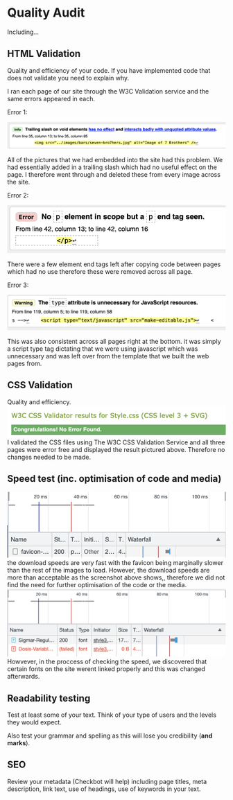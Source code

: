 # Quality Audit

Including...

## HTML Validation

Quality and efficiency of your code. If you have implemented code that does not validate you need to explain why.

I ran each page of our site through the W3C Validation service and the same errors appeared in each.

Error 1:

<img src="sp6-media/image-1.png" alt="Image of error 1">

All of the pictures that we had embedded into the site had this problem. We had essentially added in a trailing slash which had no useful effect on the page. I therefore went through and deleted these from every image across the site. 

Error 2:

<img src="sp6-media/image-2.png" alt="Image of error 2">

There were a few element end tags left after copying code between pages which had no use therefore these were removed across all page.

Error 3:

<img src="sp6-media/image-3.png" alt="Image of error 3">

This was also consistent across all pages right at the bottom. it was simply a script type tag dictating that we were using javascript which was unnecessary and was left over from the template that we built the web pages from.


## CSS Validation

Quality and efficiency.
<img src="sp6-media/Screenshot 2023-05-10 at 14.39.37.png" alt="Image of css validation">
I validated the CSS files using The W3C CSS Validation Service and all three pages were error free and displayed the result pictured above. Therefore no changes needed to be made.

## Speed test (inc. optimisation of code and media)

<img src="sp6-media/Screenshot 2023-05-10 at 15.54.24.png" alt="Image of css validation">
the download speeds are very fast with the favicon being marginally slower than the rest of the images to load. However, the download speeds are more than acceptable as the screenshot above shows,, therefore we did not find the need for further optimisation of the code or the media. 
<img src="sp6-media/Screenshot 2023-05-10 at 16.26.45.png" alt="Image of css validation">
Howvever, in the proccess of checking the speed, we discovered that certain fonts on the site werent linked properly and this was changed afterwards.

## Readability testing

Test at least some of your text. Think of your type of users and the levels they would expect.

Also test your grammar and spelling as this will lose you credibility (**and marks**).

## SEO

Review your metadata (Checkbot will help) including page titles, meta description, link text, use of headings, use of keywords in your text.

